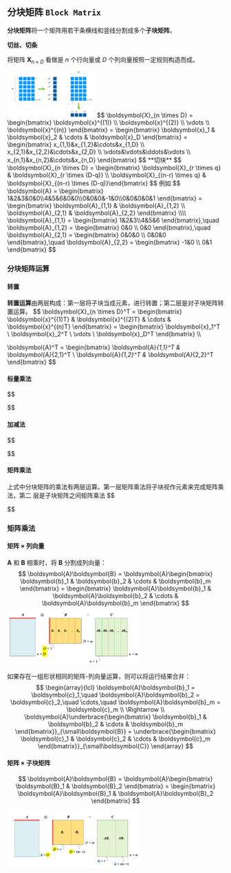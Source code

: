 ## 分块矩阵 `Block Matrix`

**分块矩阵**将一个矩阵用若干条横线和竖线分割成多个**子块矩阵**。

**切丝、切条**

将矩阵 $\boldsymbol{X}_{n \times D}$ 看做是 $n$ 个行向量或 $D$ 个列向量按照一定规则构造而成。

<img src="./_Resources/matrix/matrix_005.png" style="zoom:20%;" />
$$
\boldsymbol{X}_{n \times D} = \begin{bmatrix} \boldsymbol{x}^{(1)} \\ \boldsymbol{x}^{(2)}   \\ \vdots \\ \boldsymbol{x}^{(n)} \end{bmatrix} = \begin{bmatrix} \boldsymbol{x}_1 & \boldsymbol{x}_2 & \cdots & \boldsymbol{x}_D \end{bmatrix} = \begin{bmatrix} x_{1,1}&x_{1,2}&\cdots&x_{1,D} \\ x_{2,1}&x_{2,2}&\cdots&x_{2,D} \\ \vdots&\vdots&\ddots&\vdots \\ x_{n,1}&x_{n,2}&\cdots&x_{n,D} \end{bmatrix}
$$
**切块**
$$
\boldsymbol{X}_{n \times D} = \begin{bmatrix} \boldsymbol{X}_{r \times q} & \boldsymbol{X}_{r \times (D-q)} \\ \boldsymbol{X}_{(n-r) \times q} & \boldsymbol{X}_{(n-r) \times (D-q)}\end{bmatrix}
$$
例如
$$
\boldsymbol{A} = \begin{bmatrix} 1&2&3&0&0\\4&5&6&0&0\\0&0&0&-1&0\\0&0&0&0&1 \end{bmatrix} = \begin{bmatrix} \boldsymbol{A}_{1,1} & \boldsymbol{A}_{1,2} \\ \boldsymbol{A}_{2,1} & \boldsymbol{A}_{2,2} \end{bmatrix} \\\\
\boldsymbol{A}_{1,1} = \begin{bmatrix} 1&2&3\\4&5&6 \end{bmatrix},\quad \boldsymbol{A}_{1,2} = \begin{bmatrix} 0&0 \\ 0&0 \end{bmatrix},\quad \boldsymbol{A}_{2,1} = \begin{bmatrix} 0&0&0 \\ 0&0&0 \end{bmatrix},\quad \boldsymbol{A}_{2,2} = \begin{bmatrix} -1&0 \\ 0&1 \end{bmatrix}
$$

### 分块矩阵运算

#### 转置

**转置运算**由两层构成：第一层将子块当成元素，进行转置；第二层是对子块矩阵转置运算。
$$
\boldsymbol{X}_{n \times D}^T = \begin{bmatrix} \boldsymbol{x}^{(1)T} & \boldsymbol{x}^{(2)T} & \cdots & \boldsymbol{x}^{(n)T} \end{bmatrix} = \begin{bmatrix} \boldsymbol{x}_1^T \\ \boldsymbol{x}_2^T \\ \vdots \\ \boldsymbol{x}_D^T \end{bmatrix} \\\\

\boldsymbol{A}^T = \begin{bmatrix} \boldsymbol{A}_{1,1}^T & \boldsymbol{A}_{2,1}^T \\ \boldsymbol{A}_{1,2}^T & \boldsymbol{A}_{2,2}^T \end{bmatrix} 
$$

#### 标量乘法

$$

$$



#### 加减法


$$

$$

#### 矩阵乘法

上式中分块矩阵的乘法有两层运算。第一层矩阵乘法将子块视作元素来完成矩阵乘法，第二 层是子块矩阵之间矩阵乘法
$$

$$




### 矩阵乘法

#### 矩阵 $\times$ 列向量

$\boldsymbol{A}$ 和 $\boldsymbol{B}$ 相乘时，将 $\boldsymbol{B}$ 分割成列向量：
$$
\boldsymbol{A}\boldsymbol{B} = \boldsymbol{A}\begin{bmatrix} \boldsymbol{b}_1 & \boldsymbol{b}_2 & \cdots & \boldsymbol{b}_m \end{bmatrix} = \begin{bmatrix} \boldsymbol{A}\boldsymbol{b}_1 & \boldsymbol{A}\boldsymbol{b}_2 & \cdots & \boldsymbol{A}\boldsymbol{b}_m \end{bmatrix}
$$
<img src="./_Resources/matrix/matrix_006.png" style="zoom:30%;" />

如果存在一组形状相同的矩阵-列向量运算，则可以将运行结果合并：
$$
\begin{array}{lcl}
\boldsymbol{A}\boldsymbol{b}_1 = \boldsymbol{c}_1,\quad \boldsymbol{A}\boldsymbol{b}_2 = \boldsymbol{c}_2,\quad \cdots,\quad \boldsymbol{A}\boldsymbol{b}_m = \boldsymbol{c}_m
\\ \Rightarrow \\
\boldsymbol{A}\underbrace{\begin{bmatrix} \boldsymbol{b}_1 & \boldsymbol{b}_2 & \cdots & \boldsymbol{b}_m \end{bmatrix}}_{\small\boldsymbol{B}} = \underbrace{\begin{bmatrix} \boldsymbol{c}_1 & \boldsymbol{c}_2 & \cdots & \boldsymbol{c}_m \end{bmatrix}}_{\small\boldsymbol{C}}
\end{array}
$$

#### 矩阵 $\times$ 子块矩阵

$$
\boldsymbol{A}\boldsymbol{B} = \boldsymbol{A}\begin{bmatrix} \boldsymbol{B}_1 & \boldsymbol{B}_2 \end{bmatrix} = \begin{bmatrix} \boldsymbol{A}\boldsymbol{B}_1 & \boldsymbol{A}\boldsymbol{B}_2 \end{bmatrix}
$$

<img src="./_Resources/matrix/matrix_007.png" style="zoom:30%;" />













